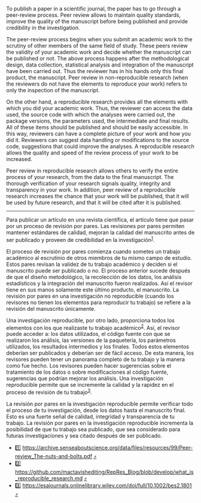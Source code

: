 To publish a paper in a scientific journal, the paper has to go through a peer-review process. Peer
review allows to maintain quality standards, improve the quality of the manuscript before being
published and provide credibility in the investigation.

The peer-review process begins when you submit an academic work to the scrutiny of other members of
the same field of study. These peers review the validity of your academic work and decide whether
the manuscript can be published or not. The above process happens after the methodological design,
data collection, statistical analysis and integration of the manuscript have been carried out. Thus
the reviewer has in his hands only this final product, the manuscript. Peer review in
non-reproducible research (when the reviewers do not have the elements to reproduce your work)
refers to only the inspection of the manuscript.

On the other hand, a reproducible research provides all the elements with which you did your
academic work. Thus, the reviewer can access the data used, the source code with which the analyses
were carried out, the package versions, the parameters used, the intermediate and final results. All
of these items should be published and should be easily accessible. In this way, reviewers can have
a complete picture of your work and how you did it. Reviewers can suggest data handling or
modifications to the source code, suggestions that could improve the analyses. A reproducible
research allows the quality and speed of the review process of your work to be increased.

Peer review in reproducible research allows others to verify the entire process of your research,
from the data to the final manuscript. The thorough verification of your research signals quality,
integrity and transparency in your work. In addition, peer review of a reproducible research increases
the chance that your work will be published, that it will be used by future research, and that it
will be cited after it is published.

---

Para publicar un artículo en una revista científica, el artículo tiene que pasar por un proceso de
revisión por pares. Las revisiones por pares permiten mantener estándares de calidad, mejoran la
calidad del manuscrito antes de ser publicado y proveen de credibilidad en la investigación<sup id =
"1">[1](#peer-review-benefits)</sup>.

El proceso de revisión por pares comienza cuando sometes un trabajo académico al escrutinio de otros
miembros de tu mismo campo de estudio. Estos pares revisan la validez de tu trabajo académico y
deciden si el manuscrito puede ser publicado o no. El proceso anterior sucede después de que el
diseño metodológico, la recolección de los datos, los análisis estadísticos y la integración del
manuscrito fueron realizados. Así el revisor tiene en sus manos solamente este último producto, el
manuscrito. La revisión por pares en una investigación no reproducible (cuando los revisores no
tienen los elementos para reproducir tu trabajo) se refiere a la revisión del manuscrito únicamente.

Una investigación reproducible, por otro lado, proporciona todos los elementos con los que
realizaste tu trabajo académico<sup id = "2">[2](#rep-res)</sup>. Así, el revisor puede acceder a:
los datos utilizados, el código fuente con que se realizaron los análisis, las versiones de la
paquetería, los parámetros utilizados, los resultados intermedios y los finales. Todos estos
elementos deberían ser publicados y deberían ser de fácil acceso. De esta manera, los revisores
pueden tener un panorama completo de tu trabajo y la manera como fue hecho. Los revisores pueden
hacer sugerencias sobre el tratamiento de los datos o sobre modificaciones al código fuente,
sugerencias que podrían mejorar los análisis. Una investigación reproducible permite que se
incremente la calidad y la rapidez en el proceso de revisión de tu trabajo<sup id =
"3">[3](#guide-repres)</sup>.

La revisión por pares en la investigación reproducible permite verificar todo el proceso de tu
investigación, desde los datos hasta el manuscrito final. Esto es una fuerte señal de calidad,
integridad y transparencia de tu trabajo. La revisión por pares en la investigación reproducible
incrementa la posibilidad de que tu trabajo sea publicado, que sea considerado para futuras
investigaciones y sea citado después de ser publicado.

- <a name="peer-review-benefits">:one:</a>
  https://archive.senseaboutscience.org/data/files/resources/99/Peer-review_The-nuts-and-bolts.pdf
  [:arrow_heading_up:](#1)
- <a name="rep-res">:two:</a>
  https://github.com/mactavishediting/RepRes_Blog/blob/develop/what_is_reproducible_research.md
  [:arrow_heading_up:](#2)
- <a name="guide-repres">:three:</a>
  https://esajournals.onlinelibrary.wiley.com/doi/full/10.1002/bes2.1801 [:arrow_heading_up:](#3)
